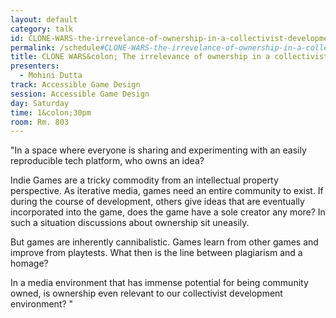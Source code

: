 ```yaml
---
layout: default
category: talk
id: CLONE-WARS-the-irrevelance-of-ownership-in-a-collectivist-development-cycle
permalink: /schedule#CLONE-WARS-the-irrevelance-of-ownership-in-a-collectivist-development-cycle
title: CLONE WARS&colon; The irrelevance of ownership in a collectivist development cycle
presenters:
  - Mohini Dutta
track: Accessible Game Design
session: Accessible Game Design
day: Saturday
time: 1&colon;30pm
room: Rm. 803
---
```

"In a space where everyone is sharing and experimenting with an easily reproducible tech platform, who owns an idea?

Indie Games are a tricky commodity from an intellectual property perspective. As iterative media, games need an entire community to exist. If during the course of development, others give ideas that are eventually incorporated into the game, does the game have a sole creator any more? In such a situation discussions about ownership sit uneasily. 

But games are inherently cannibalistic. Games learn from other games and improve from playtests. What then is the line between plagiarism and a homage?

In a media environment that has immense potential for being community owned, is ownership even relevant to our collectivist development environment? "